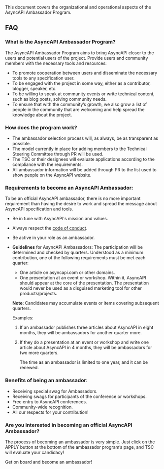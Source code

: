 This document covers the organizational and operational aspects of the AsyncAPI Ambassador Program.

## FAQ

### What is the AsyncAPI Ambassador Program?

The AsyncAPI Ambassador Program aims to bring AsyncAPI closer to the users and potential users of the project. Provide users and community members with the necessary tools and resources:

- To promote cooperation between users and disseminate the necessary tools to any specification user.
- To be engaged with the project in some way, either as a contributor, blogger, speaker, etc.
- To be willing to speak at community events or write technical content, such as blog posts, solving community needs.
- To ensure that with the community’s growth, we also grow a list of people in the community that are welcoming and help spread the knowledge about the project.

### How does the program work?

- The ambassador selection process will, as always, be as transparent as possible.
- The model currently in place for adding members to the Technical Steering Committee through PR will be used.
- The TSC or their designees will evaluate applications according to the compliance with the requirements.
- All ambassador information will be added through PR to the list used to show people on the AsyncAPI website.

### Requirements to become an AsyncAPI Ambassador:

To be an official AsyncAPI ambassador, there is no more important requirement than having the desire to work and spread the message about AsyncAPI specification and tools.

- Be in tune with AsyncAPI's mission and values.
- Always respect the [code of conduct](https://github.com/asyncapi/.github/blob/master/CODE_OF_CONDUCT.md).
- Be active in your role as an ambassador.
- **Guidelines** for AsyncAPI Ambassadors: 
    The participation will be determined and checked by quarters. Understood as a minimum contribution, one of the following requirements must be met each quarter: 
    - One article on asyncapi.com or other domains. 
    - One presentation at an event or workshop. Within it, AsyncAPI should appear at the core of the presentation. The presentation would never be used as a disguised marketing tool for other products/projects.
    
    **Note**: Candidates may accumulate events or items covering subsequent quarters.
         
     Examples: 

    1. If an ambassador publishes three articles about AsyncAPI in eight months, they will be ambassadors for another quarter more.
    2. If they do a presentation at an event or workshop and write one article about AsyncAPI in 4 months, they will be ambassadors for two more quarters. 
      
         The time as an ambassador is limited to one year, and it can be renewed. 

### Benefits of being an ambassador:

- Receiving special swag for Ambassadors.
- Receiving swags for participants of the conference or workshops.
- Free entry to AsyncAPI conferences.
- Community-wide recognition.
- All our respects for your contribution!

### Are you interested in becoming an official AsyncAPI Ambassador?

The process of becoming an ambassador is very simple. Just click on the APPLY button at the bottom of the ambassador program’s page, and TSC will evaluate your candidacy!

Get on board and become an ambassador!

